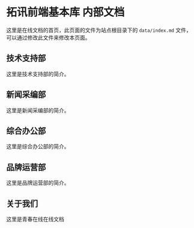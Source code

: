 # 拓讯前端基本库 内部文档
这里是在线文档的首页，此页面的文件为站点根目录下的 `data/index.md` 文件，可以通过修改此文件来修改本页面。

## 技术支持部
这里是技术支持部的简介。

## 新闻采编部
这里是新闻采编部的简介。

## 综合办公部
这里是综合办公部的简介。

## 品牌运营部
这里是品牌运营部的简介。

## 关于我们
这里是青春在线在线文档
